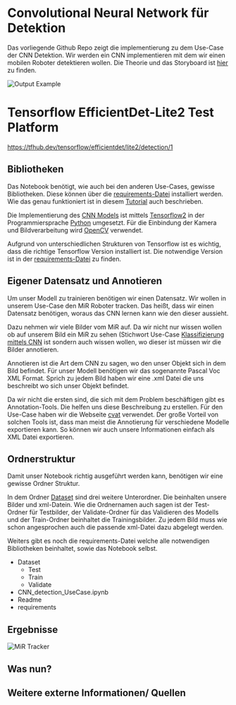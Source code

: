 # Convolutional Neural Network für Detektion

Das vorliegende Github Repo zeigt die implementierung zu dem Use-Case der CNN Detektion. Wir werden ein CNN implementieren mit dem wir einen mobilen Roboter detektieren wollen. Die Theorie und das Storyboard ist [hier](https://www.aiav.technikum-wien.at/ai-anwenden) zu finden.  

![Output Example](/output/output.png)


# Tensorflow EfficientDet-Lite2 Test Platform
https://tfhub.dev/tensorflow/efficientdet/lite2/detection/1


## Bibliotheken

Das Notebook benötigt, wie auch bei den anderen Use-Cases, gewisse Bibliotheken. Diese können über die [requirements-Datei](./requirements.txt) installiert werden. Wie das genau funktioniert ist in diesem [Tutorial](https://note.nkmk.me/en/python-pip-install-requirements/) auch beschrieben.  

Die Implementierung des [CNN Models](https://www.tensorflow.org/lite/tutorials/model_maker_object_detection) ist mittels [Tensorflow2](https://www.tensorflow.org/) in der Programmiersprache [Python](https://docs.python.org/3/) umgesetzt. Für die Einbindung der Kamera und Bildverarbeitung wird [OpenCV](https://opencv.org/) verwendet. 

Aufgrund von unterschiedlichen Strukturen von Tensorflow ist es wichtig, dass die richtige Tensorflow Version installiert ist. Die notwendige Version ist in der [requirements-Datei](./requirements.txt) zu finden.


## Eigener Datensatz und Annotieren

Um unser Modell zu trainieren benötigen wir einen Datensatz. Wir wollen in unserem Use-Case den MiR Roboter tracken. Das heißt, dass wir einen Datensatz benötigen, woraus das CNN lernen kann wie den dieser aussieht. 

Dazu nehmen wir viele Bilder vom MiR auf. Da wir nicht nur wissen wollen ob auf unserem Bild ein MiR zu sehen (Stichwort Use-Case [Klassifizierung mittels CNN](https://www.aiav.technikum-wien.at/) ist sondern auch wissen wollen, wo dieser ist müssen wir die Bilder annotieren.  

Annotieren ist die Art dem CNN zu sagen, wo den unser Objekt sich in dem Bild befindet. Für unser Modell benötigen wir das sogenannte Pascal Voc XML Format. Sprich zu jedem Bild haben wir eine .xml Datei die uns beschreibt wo sich unser Objekt befindet. 

Da wir nicht die ersten sind, die sich mit dem Problem beschäftigen gibt es Annotation-Tools. Die helfen uns diese Beschreibung zu erstellen. Für den Use-Case haben wir die Webseite [cvat](https://cvat.org/) verwendet. Der große Vorteil von solchen Tools ist, dass man meist die Annotierung für verschiedene Modelle exportieren kann. So können wir auch unsere Informationen einfach als XML Datei exportieren. 


## Ordnerstruktur

Damit unser Notebook richtig ausgeführt werden kann, benötigen wir eine gewisse Ordner Struktur. 

In dem Ordner [Dataset](./dataset/) sind drei weitere Unterordner. Die beinhalten unsere Bilder und xml-Datein. Wie die Ordnernamen auch sagen ist der Test-Ordner für Testbilder, der Validate-Ordner für das Validieren des Modells und der Train-Ordner beinhaltet die Trainingsbilder. Zu jedem Bild muss wie schon angesprochen auch die passende xml-Datei dazu abgelegt werden. 

Weiters gibt es noch die requirements-Datei welche alle notwendigen Bibliotheken beinhaltet, sowie das Notebook selbst. 


- Dataset
    - Test
    - Train
    - Validate
- CNN_detection_UseCase.ipynb
- Readme
- requirements



## Ergebnisse
![MiR Tracker](output/MiR_Tracker_2.gif)


## Was nun? 


## Weitere externe Informationen/ Quellen
